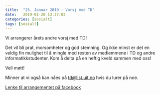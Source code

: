 ```yaml
---
title:  "25. Januar 2019 - Vorsj med TD"
date:   2019-01-20 13:37:03
categories: [sosialt]
tags: [sosialt]
---
```


Vi arrangerer årets andre vorsj med TD! 

Det vil bli prat, morsomheter og god stemning. Og ikke minst er det en veldig fin mulighet til å mingle med resten av medlemmene i TD og andre informatikkstudenter. Kom å delta på en heftig kveld sammen med oss!

Vell møtt!




Minner at vi også kan nåes på [td@list.uit.no](mailto:td@list.uit.no) hvis du lurer på noe.

[Lenke til arrangementet på facebook](https://www.facebook.com/events/371618513667828/)